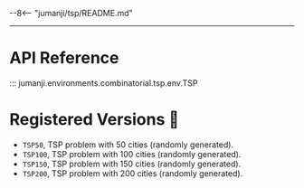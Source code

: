 --8<-- "jumanji/tsp/README.md"

---
# API Reference
::: jumanji.environments.combinatorial.tsp.env.TSP

# Registered Versions 📖
- `TSP50`, TSP problem with 50 cities (randomly generated).
- `TSP100`, TSP problem with 100 cities (randomly generated).
- `TSP150`, TSP problem with 150 cities (randomly generated).
- `TSP200`, TSP problem with 200 cities (randomly generated).
